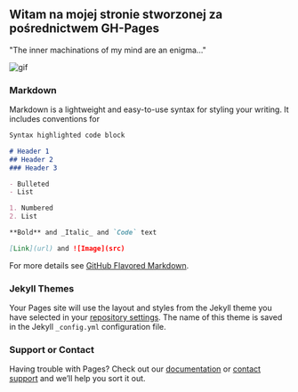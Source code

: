 ## Witam na mojej stronie stworzonej za pośrednictwem GH-Pages

"The inner machinations of my mind are an enigma..."

![gif](https://www.google.com/url?sa=i&url=https%3A%2F%2Fgfycat.com%2Fpl%2Fgifs%2Fsearch%2Fpatrick%2Bstar%2Benigma%2Bmilk%2Bsecret%2Bbox&psig=AOvVaw1AN38XFlWRfQAwo1v96t3U&ust=1623919128410000&source=images&cd=vfe&ved=0CAIQjRxqFwoTCMClyajgm_ECFQAAAAAdAAAAABAb)

### Markdown

Markdown is a lightweight and easy-to-use syntax for styling your writing. It includes conventions for

```markdown
Syntax highlighted code block

# Header 1
## Header 2
### Header 3

- Bulleted
- List

1. Numbered
2. List

**Bold** and _Italic_ and `Code` text

[Link](url) and ![Image](src)
```

For more details see [GitHub Flavored Markdown](https://guides.github.com/features/mastering-markdown/).

### Jekyll Themes

Your Pages site will use the layout and styles from the Jekyll theme you have selected in your [repository settings](https://github.com/TesshuPL/ProjektZWwSIT/settings/pages). The name of this theme is saved in the Jekyll `_config.yml` configuration file.

### Support or Contact

Having trouble with Pages? Check out our [documentation](https://docs.github.com/categories/github-pages-basics/) or [contact support](https://support.github.com/contact) and we’ll help you sort it out.
